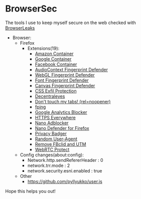 # BrowserSec
The tools I use to keep myself secure on the web checked with [BrowserLeaks](https://browserleaks.com/)

* Browser:
  * Firefox
    * Extensions(19):
      * [Amazon Container](https://addons.mozilla.org/en-US/firefox/addon/amazon-container/)
      * [Google Container](https://addons.mozilla.org/en-US/firefox/addon/google-container/)
      * [Facebook Container](https://addons.mozilla.org/en-US/firefox/addon/facebook-container/)
      * [AudioContext Fingerprint Defender](https://addons.mozilla.org/en-US/firefox/addon/audioctx-fingerprint-defender/)
      * [WebGL Fingerprint Defender](https://addons.mozilla.org/en-US/firefox/addon/webgl-fingerprint-defender/)
      * [Font Fingerprint Defender](https://addons.mozilla.org/en-US/firefox/addon/font-fingerprint-defender/)
      * [Canvas Fingerprint Defender](https://addons.mozilla.org/en-US/firefox/addon/canvas-fingerprint-defender/)
      * [CSS Exfil Protection](https://addons.mozilla.org/en-US/firefox/addon/css-exfil-protection/)
      * [Decentraleyes](https://addons.mozilla.org/en-US/firefox/addon/decentraleyes/)
      * [Don't touch my tabs! (rel=noopener)](https://addons.mozilla.org/en-US/firefox/addon/dont-touch-my-tabs/)
      * [fping](https://addons.mozilla.org/en-US/firefox/addon/fping/)
      * [Google Analytics Blocker](https://addons.mozilla.org/en-US/firefox/addon/google-analytics-blocker/)
      * [HTTPS Everywhere](https://addons.mozilla.org/en-US/firefox/addon/https-everywhere/)
      * [Nano Adblocker](https://addons.mozilla.org/en-US/firefox/addon/nano-adblocker-firefox/)
      * [Nano Defender for Firefox](https://addons.mozilla.org/en-US/firefox/addon/nano-defender-firefox/)
      * [Privacy Badger](https://addons.mozilla.org/en-US/firefox/addon/privacy-badger17/)
      * [Random User-Agent](https://addons.mozilla.org/en-US/firefox/addon/random_user_agent/)
      * [Remove FBclid and UTM](https://addons.mozilla.org/en-US/firefox/addon/remove-fbclid-and-utm/)
      * [WebRTC Protect](https://addons.mozilla.org/en-US/firefox/addon/webrtc-protect/)
  * Config changes(about:config):
      * Network.http.sendRefererHeader : 0
      * network.trr.mode : 2
      * network.security.esni.enabled : true
  * Other
      * https://github.com/pyllyukko/user.js

Hope this helps you out!
